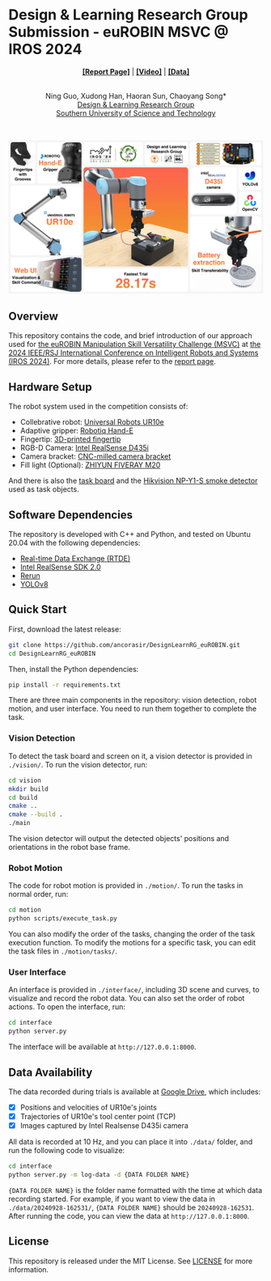 # Design & Learning Research Group Submission - euROBIN MSVC @ IROS 2024

<div align="center">
    <b><a href="https://msvc-dlrg.github.io">[Report Page]</a></b> | <b><a href="https://youtu.be/6FlQ3zCi53w">[Video]</a></b> | <b><a href="https://drive.google.com/drive/folders/1yhIDuubmL7S85B2c-S1hvZppHv4G-Wow?usp=sharing">[Data]</a></b>
    <br /><br />
    <p>
    Ning Guo, Xudong Han, Haoran Sun, Chaoyang Song*<br />
    <a href="https://bionicdl.ancorasir.com">Design & Learning Research Group</a><br />
    <a href="https://www.sustech.edu.cn/en">Southern University of Science and Technology</a>
    </p>
    <br />
</div>

![Teaser Image](assets/images/teaser.jpg)

## Overview

This repository contains the code, and brief introduction of our approach used for [the euROBIN Manipulation Skill Versatility Challenge (MSVC)](https://sites.google.com/view/eurobin-msvc/) at [the 2024 IEEE/RSJ International Conference on Intelligent Robots and Systems (IROS 2024)](https://iros2024-abudhabi.org/). For more details, please refer to the [report page](https://msvc-dlrg.github.io).

## Hardware Setup

The robot system used in the competition consists of:

- Collebrative robot: [Universal Robots UR10e](https://www.universal-robots.com/products/ur10-robot/)
- Adaptive gripper: [Robotiq Hand-E](https://robotiq.com/products/adaptive-grippers#Hand-E)
- Fingertip: [3D-printed fingertip](https://cad.onshape.com/documents/43edc50e275c72eace7a4839)
- RGB-D Camera: [Intel RealSense D435i](https://www.intelrealsense.com/depth-camera-d435i/)
- Camera bracket: [CNC-milled camera bracket](https://cad.onshape.com/documents/01d4267b0af8aab9d6acb1ab)
- Fill light (Optional): [ZHIYUN FIVERAY M20](https://www.zhiyun-tech.com/en/product/detail/867)

And there is also the [task board](docs/task_board.pdf) and the [Hikvision NP-Y1-S smoke detector](https://detail.tmall.com/item.htm?id=654643896582) used as task objects.

## Software Dependencies

The repository is developed with C++ and Python, and tested on Ubuntu 20.04 with the following dependencies:

- [Real-time Data Exchange (RTDE)](https://www.universal-robots.com/articles/ur/interface-communication/real-time-data-exchange-rtde-guide/)
- [Intel RealSense SDK 2.0](https://www.intelrealsense.com/sdk-2/)
- [Rerun](https://rerun.io/)
- [YOLOv8](https://github.com/ultralytics/ultralytics)

## Quick Start

First, download the latest release:

```bash
git clone https://github.com/ancorasir/DesignLearnRG_euROBIN.git
cd DesignLearnRG_euROBIN
```

Then, install the Python dependencies:

```bash
pip install -r requirements.txt
```

There are three main components in the repository: vision detection, robot motion, and user interface. You need to run them together to complete the task.

### Vision Detection

To detect the task board and screen on it, a vision detector is provided in `./vision/`. To run the vision detector, run:

```bash
cd vision
mkdir build
cd build
cmake ..
cmake --build .
./main
```

The vision detector will output the detected objects' positions and orientations in the robot base frame.

### Robot Motion

The code for robot motion is provided in `./motion/`. To run the tasks in normal order, run:

```bash
cd motion
python scripts/execute_task.py
```

You can also modify the order of the tasks, changing the order of the task execution function. To modify the motions for a specific task, you can edit the task files in `./motion/tasks/`.


### User Interface

An interface is provided in `./interface/`, including 3D scene and curves, to visualize and record the robot data. You can also set the order of robot actions. To open the interface, run:

```bash
cd interface
python server.py
```

The interface will be available at `http://127.0.0.1:8000`.

## Data Availability

The data recorded during trials is available at [Google Drive](https://drive.google.com/drive/folders/1yhIDuubmL7S85B2c-S1hvZppHv4G-Wow?usp=sharing), which includes:

- [x] Positions and velocities of UR10e's joints
- [x] Trajectories of UR10e's tool center point (TCP)
- [x] Images captured by Intel Realsense D435i camera

All data is recorded at 10 Hz, and you can place it into `./data/` folder, and run the following code to visualize:

```bash
cd interface
python server.py -m log-data -d {DATA FOLDER NAME}
```

`{DATA FOLDER NAME}` is the folder name formatted with the time at which data recording started. For example, if you want to view the data in `./data/20240928-162531/`, `{DATA FOLDER NAME}` should be `20240928-162531`. After running the code, you can view the data at `http://127.0.0.1:8000`.

## License

This repository is released under the MIT License. See [LICENSE](LICENSE) for more information.
